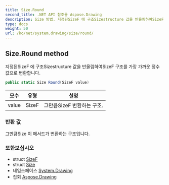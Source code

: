 ```yaml
---
title: Size.Round
second_title: .NET API 참조용 Aspose.Drawing
description: Size 방법. 지정된SizeF 에 구조Sizestructure 값을 반올림하여SizeF 구조를 가장 가까운 정수 값으로 변환합니다.
type: docs
weight: 50
url: /ko/net/system.drawing/size/round/
---
```

## Size.Round method

지정된SizeF 에 구조Sizestructure 값을 반올림하여SizeF 구조를 가장 가까운 정수 값으로 변환합니다.

```csharp
public static Size Round(SizeF value)
```

| 모수 | 유형 | 설명 |
| --- | --- | --- |
| value | SizeF | 그만큼SizeF 변환하는 구조. |

### 반환 값

그만큼Size 이 메서드가 변환하는 구조입니다.

### 또한보십시오

* struct [SizeF](../../sizef/)
* struct [Size](../)
* 네임스페이스 [System.Drawing](../../size/)
* 집회 [Aspose.Drawing](../../../)


